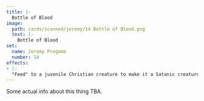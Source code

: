 ```yaml
---
title: |-
  Bottle of Blood
image: 
  path: cards/scanned/jeremy/14 Bottle of Blood.png
  text: |-
    Bottle of Blood
set:
  name: Jeremy Pregame
  number: 14
effects: 
- |-
  "Feed" to a juvenile Christian creature to make it a Satanic creature.
---
```

Some actual info about this thing TBA.
